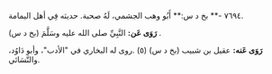 ٧٦٩٤ -** بخ د س:** أَبُو وهب الجشمي، لَهُ صحبة. حديثه فِي أهل اليمامة.

**رَوَى عَن:** النَّبِيِّ صلى الله عليه وسَلَّمَ (بخ د س) .

**رَوَى عَنه:** عقيل بن شبيب (بخ د س) (٥) .روى له البخاري في "الأدب"، وأبو دَاوُد، والنَّسَائي.